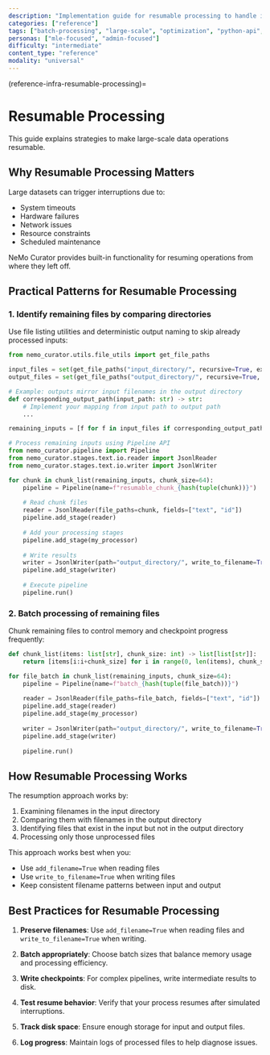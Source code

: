 ```yaml
---
description: "Implementation guide for resumable processing to handle interrupted large-scale data operations in NeMo Curator"
categories: ["reference"]
tags: ["batch-processing", "large-scale", "optimization", "python-api", "configuration", "monitoring"]
personas: ["mle-focused", "admin-focused"]
difficulty: "intermediate"
content_type: "reference"
modality: "universal"
---
```


(reference-infra-resumable-processing)=

# Resumable Processing

This guide explains strategies to make large-scale data operations resumable.

## Why Resumable Processing Matters

Large datasets can trigger interruptions due to:
- System timeouts
- Hardware failures
- Network issues
- Resource constraints
- Scheduled maintenance

NeMo Curator provides built-in functionality for resuming operations from where they left off.

## Practical Patterns for Resumable Processing

### 1. Identify remaining files by comparing directories

Use file listing utilities and deterministic output naming to skip already processed inputs:

```python
from nemo_curator.utils.file_utils import get_file_paths

input_files = set(get_file_paths("input_directory/", recursive=True, extensions=[".jsonl"]))
output_files = set(get_file_paths("output_directory/", recursive=True, extensions=[".jsonl"]))

# Example: outputs mirror input filenames in the output directory
def corresponding_output_path(input_path: str) -> str:
    # Implement your mapping from input path to output path
    ...

remaining_inputs = [f for f in input_files if corresponding_output_path(f) not in output_files]

# Process remaining inputs using Pipeline API
from nemo_curator.pipeline import Pipeline
from nemo_curator.stages.text.io.reader import JsonlReader
from nemo_curator.stages.text.io.writer import JsonlWriter

for chunk in chunk_list(remaining_inputs, chunk_size=64):
    pipeline = Pipeline(name=f"resumable_chunk_{hash(tuple(chunk))}")
    
    # Read chunk files
    reader = JsonlReader(file_paths=chunk, fields=["text", "id"])
    pipeline.add_stage(reader)
    
    # Add your processing stages
    pipeline.add_stage(my_processor)
    
    # Write results
    writer = JsonlWriter(path="output_directory/", write_to_filename=True)
    pipeline.add_stage(writer)
    
    # Execute pipeline
    pipeline.run()
```

### 2. Batch processing of remaining files

Chunk remaining files to control memory and checkpoint progress frequently:

```python
def chunk_list(items: list[str], chunk_size: int) -> list[list[str]]:
    return [items[i:i+chunk_size] for i in range(0, len(items), chunk_size)]

for file_batch in chunk_list(remaining_inputs, chunk_size=64):
    pipeline = Pipeline(name=f"batch_{hash(tuple(file_batch))}")
    
    reader = JsonlReader(file_paths=file_batch, fields=["text", "id"])
    pipeline.add_stage(reader)
    pipeline.add_stage(my_processor)
    
    writer = JsonlWriter(path="output_directory/", write_to_filename=True)
    pipeline.add_stage(writer)
    
    pipeline.run()
```

## How Resumable Processing Works

The resumption approach works by:

1. Examining filenames in the input directory
2. Comparing them with filenames in the output directory
3. Identifying files that exist in the input but not in the output directory
4. Processing only those unprocessed files

This approach works best when you:
- Use `add_filename=True` when reading files
- Use `write_to_filename=True` when writing files
- Keep consistent filename patterns between input and output

## Best Practices for Resumable Processing

1. **Preserve filenames**: Use `add_filename=True` when reading files and `write_to_filename=True` when writing.

2. **Batch appropriately**: Choose batch sizes that balance memory usage and processing efficiency.

3. **Write checkpoints**: For complex pipelines, write intermediate results to disk.

4. **Test resume behavior**: Verify that your process resumes after simulated interruptions.

5. **Track disk space**: Ensure enough storage for input and output files.

6. **Log progress**: Maintain logs of processed files to help diagnose issues.
